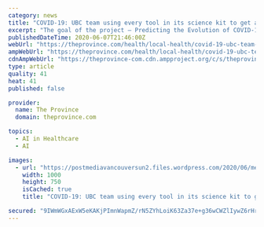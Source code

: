 ```yaml
---
category: news
title: "COVID-19: UBC team using every tool in its science kit to get ahead of virus"
excerpt: "The goal of the project — Predicting the Evolution of COVID-19 — is to figure out how the virus will mutate in the future to ensure any vaccine or therapy will work beyond a few months or ... a collaboration of Canadian industry and academia. Experts in artificial intelligence, computer modelling and structural biology will create atomic ..."
publishedDateTime: 2020-06-07T21:46:00Z
webUrl: "https://theprovince.com/health/local-health/covid-19-ubc-team-using-every-tool-in-its-science-kit-to-get-ahead-of-virus/wcm/3decea6e-7e2c-447e-815f-7b64c2bbbd5f"
ampWebUrl: "https://theprovince.com/health/local-health/covid-19-ubc-team-using-every-tool-in-its-science-kit-to-get-ahead-of-virus/wcm/3decea6e-7e2c-447e-815f-7b64c2bbbd5f/amp"
cdnAmpWebUrl: "https://theprovince-com.cdn.ampproject.org/c/s/theprovince.com/health/local-health/covid-19-ubc-team-using-every-tool-in-its-science-kit-to-get-ahead-of-virus/wcm/3decea6e-7e2c-447e-815f-7b64c2bbbd5f/amp"
type: article
quality: 41
heat: 41
published: false

provider:
  name: The Province
  domain: theprovince.com

topics:
  - AI in Healthcare
  - AI

images:
  - url: "https://postmediavancouversun2.files.wordpress.com/2020/06/medical-school.jpg"
    width: 1000
    height: 750
    isCached: true
    title: "COVID-19: UBC team using every tool in its science kit to get ahead of virus"

secured: "9IWmWGxAExW5eKAKjPImnWapmZ/rN5ZYhLoiK63Za37e+g36wCWZlIywZ6rHr+vxufbzXVVnzH1kSKQB4hWrXT3/i/sxRCulqAu1m3wfMlSi+rNOKQviMxUORqjvdiCRx8tt6cAs71mq0v6SX+NthfKInoakdUIQIenOfIo5U3NrtKDcXgmo074HQnbSJD054huZ970t2YpXYf0Dr/BVSRJeYbmGHAL3CngaoZ8/U/MMKYKMVQtk4DPOA9eeGgNfB+v7sdG74IqbpV4OBBNT1YLnIRw/Ny5PdhzwZO7D1i9tudqyNopPi2UOZJwJYyy7iC9sCy4ApIWK1S2Q2UiWW7Su7EIqu6jXcel5mDLIKfCYrm9SvMXkbCN6c10ZKq5xOhsRvJLtcV2arYxH55sMbfDOuXR0b/vkOyVB5TPC0XY5jiLb8UTxibaxVwZgq+D7dbB6Kd3d9fuVzAFQxGPTzmfus8TXOyy2GaUxGNI3rnY=;g4xUj4q5JK5RW+EEyK+hLw=="
---
```


